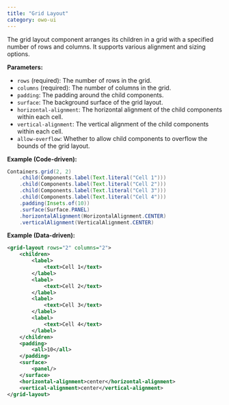 ```yaml
---
title: "Grid Layout"
category: owo-ui
---
```


The grid layout component arranges its children in a grid with a specified number of rows and columns. It supports various alignment and sizing options.

**Parameters:**

- `rows` (required): The number of rows in the grid.
- `columns` (required): The number of columns in the grid.
- `padding`: The padding around the child components.
- `surface`: The background surface of the grid layout.
- `horizontal-alignment`: The horizontal alignment of the child components within each cell.
- `vertical-alignment`: The vertical alignment of the child components within each cell.
- `allow-overflow`: Whether to allow child components to overflow the bounds of the grid layout.

**Example (Code-driven):**

```java
Containers.grid(2, 2)
    .child(Components.label(Text.literal("Cell 1")))
    .child(Components.label(Text.literal("Cell 2")))
    .child(Components.label(Text.literal("Cell 3")))
    .child(Components.label(Text.literal("Cell 4")))
    .padding(Insets.of(10))
    .surface(Surface.PANEL)
    .horizontalAlignment(HorizontalAlignment.CENTER)
    .verticalAlignment(VerticalAlignment.CENTER)
```

**Example (Data-driven):**

```xml
<grid-layout rows="2" columns="2">
    <children>
        <label>
            <text>Cell 1</text>
        </label>
        <label>
            <text>Cell 2</text>
        </label>
        <label>
            <text>Cell 3</text>
        </label>
        <label>
            <text>Cell 4</text>
        </label>
    </children>
    <padding>
        <all>10</all>
    </padding>
    <surface>
        <panel/>
    </surface>
    <horizontal-alignment>center</horizontal-alignment>
    <vertical-alignment>center</vertical-alignment>
</grid-layout>
```
